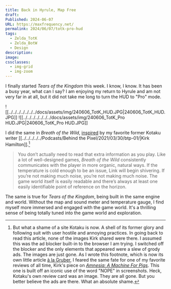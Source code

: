 ```yaml
---
title: Back in Hyrule, Map Free
draft: 
Published: 2024-06-07
URL: https://maxfrequency.net/
permalink: 2024/06/07/totk-pro-hud
tags:
  - Zelda_TotK
  - Zelda_BotW
  - Design
description: 
image: 
cssclasses:
  - img-grid
  - img-zoom
---
```

I finally started *Tears of the Kingdom* this week. I know, I know. It has been a busy year, what can I say? I am enjoying my return to Hyrule and am not very far in at all, but it did not take me long to turn the HUD to "Pro" mode.

![[../../../../../../../docs/assets/img/240606_TotK_HUD.JPG|240606_TotK_HUD.JPG]]
![[../../../../../../../docs/assets/img/240606_TotK_Pro HUD.JPG|240606_TotK_Pro HUD.JPG]]

I did the same in *Breath of the Wild*, [inspired](https://kotaku.com/if-you-re-playing-zelda-breath-of-the-wild-turn-off-t-1792734400) by my favorite former Kotaku writer [[../../../../../Podcasts/Behind the Pixel/2021/03/30/btp-01/|Kirk Hamilton]].[^1]

> You don’t actually need to read that extra information as you play. Like a lot of well-designed games, *Breath of the Wild* consistently communicates with the player in more organic, natural ways. If the temperature is cold enough to be an issue, Link will begin shivering. If you’re not making much noise, you’re not making much noise. The game world itself is easily readable and there’s always at least one easily identifiable point of reference on the horizon.

The same is true for *Tears of the Kingdom*, being built in the same engine and world. Without the map and sound meter and temperature gauge, I find myself more immersed and engaged with the game world. It's a thrilling sense of being totally tuned into the game world and exploration.

[^1]: But what a shame of a site Kotaku is now. A shell of its former glory and following suit with user hostile and annoying practices. In going back to read this article, none of the images Kirk shared were there. I assumed this was the ad blocker built-in to the browser I am trying. I switched off the blocker and the only elements that appeared were a slew of grody ads. The images are just gone. As I wrote this footnote, which is now its own little article [à la Gruber](https://daringfireball.net/2020/05/bloomberg_publishes_clickbait_in_break_from_rivals#fn1-2020-05-13), I feared the same fate for one of my favorite reviews of all time, Kirk's piece on *[Amnesia: A Machine For Pigs](https://web.archive.org/web/20131012003716/https://kotaku.com/amnesia-a-machine-for-pigs-the-kotaku-review-1274112886)*. This one is built off an iconic use of the word "NOPE" in screenshots. Heck, Kotaku's own review card was an image. They are all gone. But you better believe the ads are there. What an absolute shame.